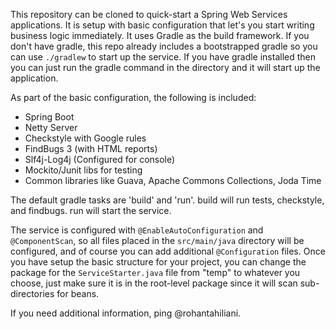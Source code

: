 This repository can be cloned to quick-start a Spring Web Services applications.
It is setup with basic configuration that let's you start writing business logic
immediately.
It uses Gradle as the build framework. If you don't have gradle, this repo
already includes a bootstrapped gradle so you can use `./gradlew` to start up
the service. If you have gradle installed then you can just run the gradle
command in the directory and it will start up the application.

As part of the basic configuration, the following is included:
* Spring Boot
* Netty Server
* Checkstyle with Google rules
* FindBugs 3 (with HTML reports)
* Slf4j-Log4j (Configured for console)
* Mockito/Junit libs for testing
* Common libraries like Guava, Apache Commons Collections, Joda Time

The default gradle tasks are 'build' and 'run'.
build will run tests, checkstyle, and findbugs.
run will start the service.

The service is configured with `@EnableAutoConfiguration` and `@ComponentScan`,
so all files placed in the `src/main/java` directory will be configured, and of
course you can add additional `@Configuration` files. 
Once you have setup the basic structure for your project, you can change the
package for the `ServiceStarter.java` file from "temp" to whatever you choose,
just make sure it is in the root-level package since it will scan
sub-directories for beans.

If you need additional information, ping @rohantahiliani.

